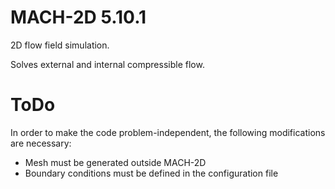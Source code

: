 # MACH-2D 5.10.1
2D flow field simulation.

Solves external and internal compressible flow.


ToDo
====
In order to make the code problem-independent, the following modifications are necessary:
* Mesh must be generated outside MACH-2D
* Boundary conditions must be defined in the configuration file

